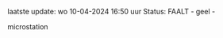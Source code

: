 laatste update: 
wo 10-04-2024 16:50   uur 
Status: FAALT - geel - 
<div class="service Y">microstation</div>